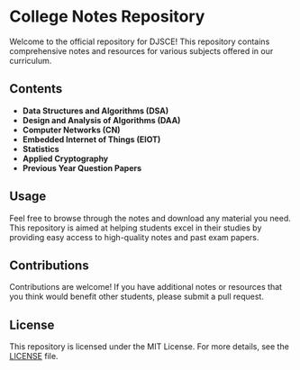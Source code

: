 # College Notes Repository

Welcome to the official repository for DJSCE! This repository contains comprehensive notes and resources for various subjects offered in our curriculum.

## Contents

- **Data Structures and Algorithms (DSA)**
- **Design and Analysis of Algorithms (DAA)**
- **Computer Networks (CN)**
- **Embedded Internet of Things (EIOT)**
- **Statistics**
- **Applied Cryptography**
- **Previous Year Question Papers**

## Usage

Feel free to browse through the notes and download any material you need. This repository is aimed at helping students excel in their studies by providing easy access to high-quality notes and past exam papers.

## Contributions

Contributions are welcome! If you have additional notes or resources that you think would benefit other students, please submit a pull request.

## License

This repository is licensed under the MIT License. For more details, see the [LICENSE](LICENSE) file.
